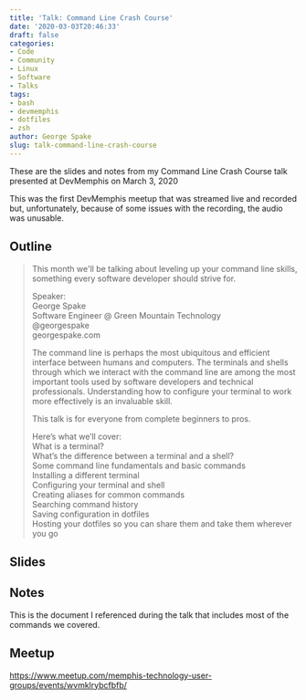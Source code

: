 ```yaml
---
title: 'Talk: Command Line Crash Course'
date: '2020-03-03T20:46:33'
draft: false
categories:
- Code
- Community
- Linux
- Software
- Talks
tags:
- bash
- devmemphis
- dotfiles
- zsh
author: George Spake
slug: talk-command-line-crash-course
---
```


These are the slides and notes from my Command Line Crash Course talk
presented at DevMemphis on March 3, 2020
<!--more--> 

This was the first DevMemphis meetup that was streamed live and recorded but,
unfortunately, because of some issues with the recording, the audio was
unusable.

## Outline

> This month we'll be talking about leveling up your command line skills,
> something every software developer should strive for.
>
> Speaker:  
> George Spake  
> Software Engineer @ Green Mountain Technology  
> @georgespake  
> georgespake.com
>
> The command line is perhaps the most ubiquitous and efficient interface
> between humans and computers. The terminals and shells through which we
> interact with the command line are among the most important tools used by
> software developers and technical professionals. Understanding how to
> configure your terminal to work more effectively is an invaluable skill.
>
> This talk is for everyone from complete beginners to pros.
>
> Here’s what we’ll cover:  
> What is a terminal?  
> What’s the difference between a terminal and a shell?  
> Some command line fundamentals and basic commands  
> Installing a different terminal  
> Configuring your terminal and shell  
> Creating aliases for common commands  
> Searching command history  
> Saving configuration in dotfiles  
> Hosting your dotfiles so you can share them and take them wherever you go

## Slides

## Notes

This is the document I referenced during the talk that includes most of the
commands we covered.

## Meetup

https://www.meetup.com/memphis-technology-user-groups/events/wvmklrybcfbfb/
